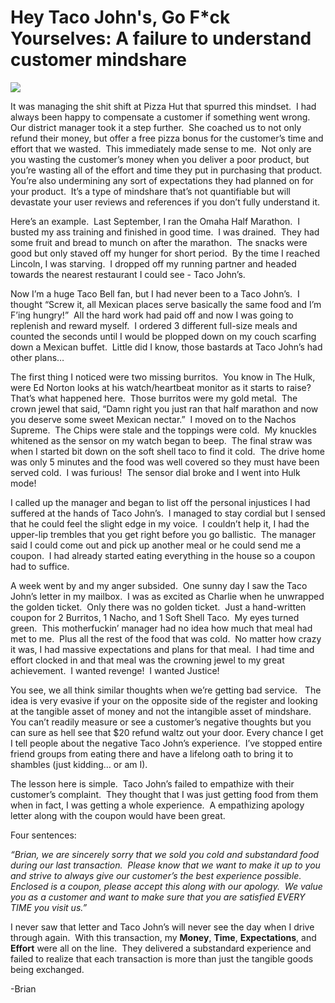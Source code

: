<!--
id: 564894016
link: http://loudjet.com/a/hey-taco-johns-go-f-ck-yourselves-a-failure-to
slug: hey-taco-johns-go-f-ck-yourselves-a-failure-to
date: Sun May 02 2010 00:01:00 GMT-0500 (CDT)
publish: 2010-05-02
tags: 
-->


Hey Taco John's, Go F*ck Yourselves: A failure to understand customer mindshare
===============================================================================

![](http://media.tumblr.com/tumblr_l1s0k4iUuj1qzbc4f.jpg)

It was managing the shit shift at Pizza Hut that spurred this mindset. 
I had always been happy to compensate a customer if something went
wrong.  Our district manager took it a step further.  She coached us to
not only refund their money, but offer a free pizza bonus for the
customer’s time and effort that we wasted.  This immediately made sense
to me.  Not only are you wasting the customer’s money when you deliver a
poor product, but you’re wasting all of the effort and time they put in
purchasing that product.  You’re also undermining any sort of
expectations they had planned on for your product.  It’s a type of
mindshare that’s not quantifiable but will devastate your user reviews
and references if you don’t fully understand it.

Here’s an example.  Last September, I ran the Omaha Half Marathon.  I
busted my ass training and finished in good time.  I was drained.  They
had some fruit and bread to munch on after the marathon.  The snacks
were good but only staved off my hunger for short period.  By the time I
reached Lincoln, I was starving.  I dropped off my running partner and
headed towards the nearest restaurant I could see - Taco John’s.

Now I’m a huge Taco Bell fan, but I had never been to a Taco John’s.  I
thought “Screw it, all Mexican places serve basically the same food and
I’m F’ing hungry!”  All the hard work had paid off and now I was going
to replenish and reward myself.  I ordered 3 different full-size meals
and counted the seconds until I would be plopped down on my couch
scarfing down a Mexican buffet.  Little did I know, those bastards at
Taco John’s had other plans…

The first thing I noticed were two missing burritos.  You know in The
Hulk, were Ed Norton looks at his watch/heartbeat monitor as it starts
to raise? That’s what happened here.  Those burritos were my gold
metal.  The crown jewel that said, “Damn right you just ran that half
marathon and now you deserve some sweet Mexican nectar.”  I moved on to
the Nachos Supreme.  The Chips were stale and the toppings were cold. 
My knuckles whitened as the sensor on my watch began to beep.  The final
straw was when I started bit down on the soft shell taco to find it
cold.  The drive home was only 5 minutes and the food was well covered
so they must have been served cold.  I was furious!  The sensor dial
broke and I went into Hulk mode! 

I called up the manager and began to list off the personal injustices I
had suffered at the hands of Taco John’s.  I managed to stay cordial but
I sensed that he could feel the slight edge in my voice.  I couldn’t
help it, I had the upper-lip trembles that you get right before you go
ballistic.  The manager said I could come out and pick up another meal
or he could send me a coupon.  I had already started eating everything
in the house so a coupon had to suffice. 

A week went by and my anger subsided.  One sunny day I saw the Taco
John’s letter in my mailbox.  I was as excited as Charlie when he
unwrapped the golden ticket.  Only there was no golden ticket.  Just a
hand-written coupon for 2 Burritos, 1 Nacho, and 1 Soft Shell Taco.  My
eyes turned green.  This motherfuckin’ manager had no idea how much that
meal had met to me.  Plus all the rest of the food that was cold.  No
matter how crazy it was, I had massive expectations and plans for that
meal.  I had time and effort clocked in and that meal was the crowning
jewel to my great achievement.  I wanted revenge!  I wanted Justice!

You see, we all think similar thoughts when we’re getting bad service.  
The idea is very evasive if your on the opposite side of the register
and looking at the tangible asset of money and not the intangible asset
of mindshare.  You can’t readily measure or see a customer’s negative
thoughts but you can sure as hell see that \$20 refund waltz out your
door. Every chance I get I tell people about the negative Taco John’s
experience.  I’ve stopped entire friend groups from eating there and
have a lifelong oath to bring it to shambles (just kidding… or am I). 

The lesson here is simple.  Taco John’s failed to empathize with their
customer’s complaint.  They thought that I was just getting food from
them when in fact, I was getting a whole experience.  A empathizing
apology letter along with the coupon would have been great. 

Four sentences:

*“Brian, we are sincerely sorry that we sold you cold and substandard
food during our last transaction.  Please know that we want to make it
up to you and strive to always give our customer’s the best experience
possible.  Enclosed is a coupon, please accept this along with our
apology.  We value you as a customer and want to make sure that you are
satisfied EVERY TIME you visit us.”*

I never saw that letter and Taco John’s will never see the day when I
drive through again.  With this transaction, my **Money**, **Time**,
**Expectations**, and **Effort** were all on the line.  They delivered a
substandard experience and failed to realize that each transaction is
more than just the tangible goods being exchanged.

-Brian

